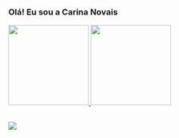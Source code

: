 ### Olá! Eu sou a Carina Novais

 <div>
  <a href="https://github.com/CarinaNovais">
  <img height="160em" src="https://github-readme-stats.vercel.app/api?username=CarinaNovais&show_icons=true&theme=dracula&include_all_commits=true&count_private=true"/>
  <img height="160em" src="https://github-readme-stats.vercel.app/api/top-langs/?username=CarinaNovais&layout=compact&langs_count=7&theme=dracula"/>
</div>
  
##
  
<div> 
  <a href="https://www.instagram.com/carinawsz/" target="_blank"><img src="https://img.shields.io/badge/-Instagram-%23E4405F?style=for-the-badge&logo=instagram&logoColor=white" target="_blank"></a>
 
  
